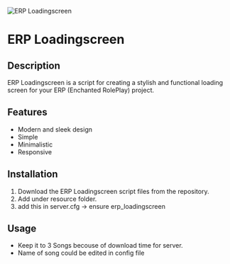 ![ERP Loadingscreen](https://cdn.discordapp.com/attachments/859872973002113104/1231610745255628870/loadingscreen.png?ex=663795e3&is=662520e3&hm=fb514d55728c67529656a804053c1f118fa10ab3f8566143847aa77942cbc6df&)
# ERP Loadingscreen

## Description
ERP Loadingscreen is a script for creating a stylish and functional loading screen for your ERP (Enchanted RolePlay) project.

## Features
- Modern and sleek design
- Simple
- Minimalistic
- Responsive

## Installation
1. Download the ERP Loadingscreen script files from the repository.
2. Add under resource folder.
3. add this in server.cfg -> ensure erp_loadingscreen

## Usage
- Keep it to 3 Songs becouse of download time for server.
- Name of song could be edited in config file
